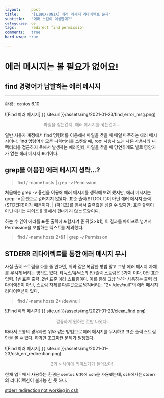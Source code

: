 ```yaml
---
layout:		post
title:		"[LINUX/UNIX] 에러 메세지 리다이렉트 문제"
subtitle:	"에러 스킵이 이상한데?"
categories:	os
tags:		redirect find permission
comments:	true
hard_wrap: true

---
```


# 에러 메시지는 볼 필요가 없어요!

## find 명령어가 남발하는 에러 메시지
---

환경 : centos 6.10

![Find 에러 메시지]({{ site.url }}/assets/img/2021-01-23/find_error_msg.png)
<p style="opacity: 0.5; text-align: center;">파일을 찾는건지, 에러 메시지를 찾는건지...</p>

 일반 사용자 계정에서 find 명령어를 이용해서 파일을 찾을 때 매일 마주하는 에러 메시지이다. find 명령어가 모든 디렉터리를 스캔할 때, root 사용자 또는 다른 사용자의 디렉터리를 접근하지 못해서 발생하는 에러인데, 파일을 찾을 때 당연하게도 별로 영양가가 없는 에러 메시지 표기이다.

## grep을 이용한 에러 메시지 생략...?

> find / -name hosts | grep -v Permission

 처음에는 grep -v 옵션을 이용해 에러 메시지를 생략해 보려 했지만, 에러 메시지는 grep -v 옵션으로 걸러지지 않았다. 표준 출력(STDOUT)이 아닌 에러 메시지 출력(STDERR)이기 때문이다. | (파이프)를 통해서 출력값을 넘길 수 있지만, 표준 출력이 아닌 에러는 파이프를 통해서 건너가지 않는 모양이다.

 하는 수 없이 에러를 표준 출력에 포함시켜 준 뒤(2>&1), 이 결과를 파이프로 넘겨서 Permission을 포함하는 텍스트를 제외했다.

> find / -name hosts 2>&1 | grep -v Permission

## STDERR 리다이렉트를 통한 에러 메시지 무시

사실 출력 스트림을 다룰 줄 안다면, 위와 같은 복잡한 방법 말고 그냥 에러 메시지 자체를 무시해 버리는 방법도 있다. 리눅스/유닉스의 입/출력 스트림은 3가지 이다. 0번 표준 입력, 1번 표준 출력, 2번 표준 에러 스트림이다. 이를 통해 그냥 '>'만 사용하는 출력 리다이렉션이 아닌, 스트림 자체를 다른곳으로 넘겨버리는 "2> /dev/null"의 에러 메시지 리다이렉션이 있다.

> find / -name hosts 2> /dev/null

![Find 에러 메시지]({{ site.url }}/assets/img/2021-01-23/clean_find.png)
<p style="opacity: 0.5; text-align: center;">깔끔하게 원하는 것만 나왔다.</p>

따라서 보통의 경우라면 위와 같은 방법으로 에러 메시지를 무시하고 표준 출력 스트림만을 볼 수 있다. 하지만 조그마한 문제가 발생했다.

![Find 에러 메시지]({{ site.url }}/assets/img/2021-01-23/csh_err_redirection.png)
<p style="opacity: 0.5; text-align: center;">2와 > 사이에 띄어쓰기가 들어갔다!</p>

현재 업무에서 사용하는 환경은 centos 6.10에 csh을 사용했는데, csh에서는 stderr의 리다이렉션이 불가능 한 듯 하다.

<a href="https://unix.stackexchange.com/questions/35715/stderr-redirection-not-working-in-csh">stderr redirection not working in csh</a>